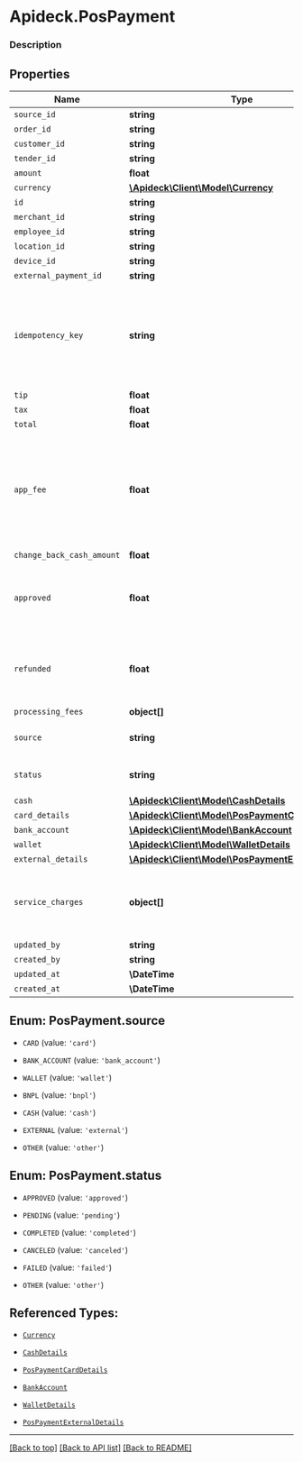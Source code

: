 # Apideck.PosPayment

### Description

## Properties
Name | Type | Description | Notes
------------ | ------------- | ------------- | -------------
`source_id` | **string** |  | 
`order_id` | **string** |  | 
`customer_id` | **string** |  | 
`tender_id` | **string** |  | 
`amount` | **float** |  | 
`currency` | [**\Apideck\Client\Model\Currency**](Currency.md) |  | 
`id` | **string** |  | [optional] 
`merchant_id` | **string** |  | [optional] 
`employee_id` | **string** |  | [optional] 
`location_id` | **string** |  | [optional] 
`device_id` | **string** |  | [optional] 
`external_payment_id` | **string** |  | [optional] 
`idempotency_key` | **string** | A value you specify that uniquely identifies this request among requests you have sent. | [optional] 
`tip` | **float** |  | [optional] 
`tax` | **float** |  | [optional] 
`total` | **float** |  | [optional] 
`app_fee` | **float** | The amount the developer is taking as a fee for facilitating the payment on behalf of the seller. | [optional] 
`change_back_cash_amount` | **float** |  | [optional] 
`approved` | **float** | The initial amount of money approved for this payment. | [optional] 
`refunded` | **float** | The initial amount of money approved for this payment. | [optional] 
`processing_fees` | **object[]** |  | [optional] 
`source` | **string** | Source of this payment. | [optional] 
`status` | **string** | Status of this payment. | [optional] 
`cash` | [**\Apideck\Client\Model\CashDetails**](CashDetails.md) |  | [optional] 
`card_details` | [**\Apideck\Client\Model\PosPaymentCardDetails**](PosPaymentCardDetails.md) |  | [optional] 
`bank_account` | [**\Apideck\Client\Model\BankAccount**](BankAccount.md) |  | [optional] 
`wallet` | [**\Apideck\Client\Model\WalletDetails**](WalletDetails.md) |  | [optional] 
`external_details` | [**\Apideck\Client\Model\PosPaymentExternalDetails**](PosPaymentExternalDetails.md) |  | [optional] 
`service_charges` | **object[]** | Optional service charges or gratuity tip applied to the order. | [optional] 
`updated_by` | **string** |  | [optional] 
`created_by` | **string** |  | [optional] 
`updated_at` | **\DateTime** |  | [optional] 
`created_at` | **\DateTime** |  | [optional] 





<a name="SOURCE"></a>
## Enum: PosPayment.source


* `CARD` (value: `'card'`)

* `BANK_ACCOUNT` (value: `'bank_account'`)

* `WALLET` (value: `'wallet'`)

* `BNPL` (value: `'bnpl'`)

* `CASH` (value: `'cash'`)

* `EXTERNAL` (value: `'external'`)

* `OTHER` (value: `'other'`)




<a name="STATUS"></a>
## Enum: PosPayment.status


* `APPROVED` (value: `'approved'`)

* `PENDING` (value: `'pending'`)

* `COMPLETED` (value: `'completed'`)

* `CANCELED` (value: `'canceled'`)

* `FAILED` (value: `'failed'`)

* `OTHER` (value: `'other'`)




## Referenced Types:





* [`Currency`](Currency.md)

















* [`CashDetails`](CashDetails.md)
* [`PosPaymentCardDetails`](PosPaymentCardDetails.md)
* [`BankAccount`](BankAccount.md)
* [`WalletDetails`](WalletDetails.md)
* [`PosPaymentExternalDetails`](PosPaymentExternalDetails.md)






---

[[Back to top]](#) [[Back to API list]](../../../../README.md#documentation-for-api-endpoints) [[Back to README]](../../../../README.md)



